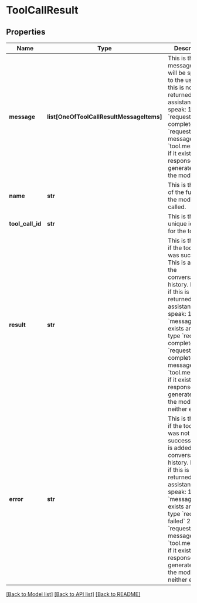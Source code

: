 # ToolCallResult

## Properties
Name | Type | Description | Notes
------------ | ------------- | ------------- | -------------
**message** | **list[OneOfToolCallResultMessageItems]** | This is the message that will be spoken to the user.  If this is not returned, assistant will speak: 1. a &#x60;request-complete&#x60; or &#x60;request-failed&#x60; message from &#x60;tool.messages&#x60;, if it exists 2. a response generated by the model, if not | [optional] 
**name** | **str** | This is the name of the function the model called. | 
**tool_call_id** | **str** | This is the unique identifier for the tool call. | 
**result** | **str** | This is the result if the tool call was successful. This is added to the conversation history.  Further, if this is returned, assistant will speak: 1. the &#x60;message&#x60;, if it exists and is of type &#x60;request-complete&#x60; 2. a &#x60;request-complete&#x60; message from &#x60;tool.messages&#x60;, if it exists 3. a response generated by the model, if neither exist | [optional] 
**error** | **str** | This is the error if the tool call was not successful. This is added to the conversation history.  Further, if this is returned, assistant will speak: 1. the &#x60;message&#x60;, if it exists and is of type &#x60;request-failed&#x60; 2. a &#x60;request-failed&#x60; message from &#x60;tool.messages&#x60;, if it exists 3. a response generated by the model, if neither exist | [optional] 

[[Back to Model list]](../README.md#documentation-for-models) [[Back to API list]](../README.md#documentation-for-api-endpoints) [[Back to README]](../README.md)

